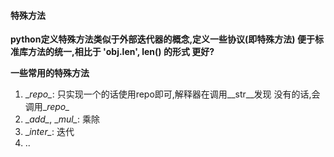 #### 特殊方法
**python定义特殊方法类似于外部迭代器的概念,定义一些协议(即特殊方法)
便于标准库方法的统一,相比于 'obj.len', len() 的形式 更好?**

**一些常用的特殊方法**
1. \__repo\__: 只实现一个的话使用repo即可,解释器在调用\__str\__发现
没有的话,会调用\__repo\__
2. \__add\__, \__mul\__: 乘除
3. \__inter\__: 迭代
4. .. 



​    